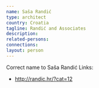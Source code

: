 ```yaml
---
name: Saša Randić
type: architect
country: Croatia
tagline: Randić and Associates
description:
related-persons:
connections:
layout: person
---
```


Correct name to Saša Randić
Links:
* <http://randic.hr/?cat=12>
